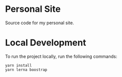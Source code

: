 # Personal Site

Source code for my personal site.

# Local Development

To run the project locally, run the following commands:

```
yarn install
yarn lerna boostrap
```
